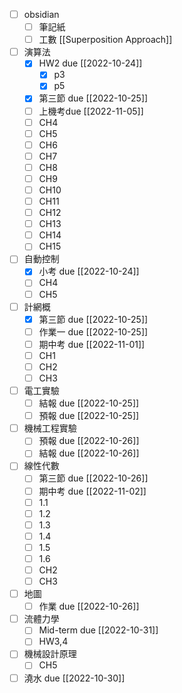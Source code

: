 - [ ] obsidian
	- [ ] 筆記紙
	- [ ] 工數 [[Superposition Approach]]
- [ ] 演算法
	- [x] HW2 due  [[2022-10-24]]
		- [x] p3
		- [x] p5
	- [x] 第三節 due [[2022-10-25]]
	- [ ] 上機考due [[2022-11-05]]
	- [ ] CH4
	- [ ] CH5
	- [ ] CH6
	- [ ] CH7
	- [ ] CH8
	- [ ] CH9
	- [ ] CH10
	- [ ] CH11
	- [ ] CH12
	- [ ] CH13
	- [ ] CH14
	- [ ] CH15
- [ ] 自動控制
	- [x] 小考 due [[2022-10-24]]
	- [ ] CH4
	- [ ] CH5
- [ ] 計網概
	- [x] 第三節 due [[2022-10-25]]
	- [ ] 作業一 due [[2022-10-25]]
	- [ ] 期中考 due [[2022-11-01]]
	- [ ] CH1
	- [ ] CH2
	- [ ] CH3
- [ ] 電工實驗
	- [ ] 結報 due [[2022-10-25]]
	- [ ] 預報 due [[2022-10-25]]
- [ ] 機械工程實驗
	- [ ] 預報 due [[2022-10-26]]
	- [ ] 結報 due [[2022-10-26]]
- [ ] 線性代數
	- [ ] 第三節 due [[2022-10-26]]
	- [ ] 期中考 due [[2022-11-02]]
	- [ ] 1.1
	- [ ] 1.2
	- [ ] 1.3
	- [ ] 1.4
	- [ ] 1.5
	- [ ] 1.6
	- [ ] CH2
	- [ ] CH3
- [ ] 地圖
	- [ ] 作業 due [[2022-10-26]]
- [ ] 流體力學
	- [ ] Mid-term due [[2022-10-31]]
	- [ ] HW3,4 
- [ ] 機械設計原理
	- [ ] CH5
- [ ] 澆水 due [[2022-10-30]]